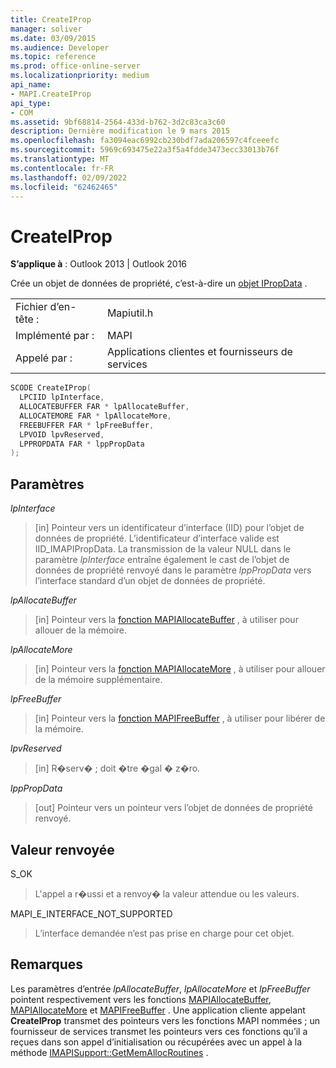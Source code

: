 ```yaml
---
title: CreateIProp
manager: soliver
ms.date: 03/09/2015
ms.audience: Developer
ms.topic: reference
ms.prod: office-online-server
ms.localizationpriority: medium
api_name:
- MAPI.CreateIProp
api_type:
- COM
ms.assetid: 9bf68814-2564-433d-b762-3d2c83ca3c60
description: Dernière modification le 9 mars 2015
ms.openlocfilehash: fa3094eac6992cb230bdf7ada206597c4fceeefc
ms.sourcegitcommit: 5969c693475e22a3f5a4fdde3473ecc33013b76f
ms.translationtype: MT
ms.contentlocale: fr-FR
ms.lasthandoff: 02/09/2022
ms.locfileid: "62462465"
---
```

# <a name="createiprop"></a>CreateIProp

  
  
**S’applique à** : Outlook 2013 | Outlook 2016 
  
Crée un objet de données de propriété, c’est-à-dire un [objet IPropData](ipropdataimapiprop.md) . 
  
|||
|:-----|:-----|
|Fichier d’en-tête :  <br/> |Mapiutil.h  <br/> |
|Implémenté par :  <br/> |MAPI  <br/> |
|Appelé par :  <br/> |Applications clientes et fournisseurs de services  <br/> |
   
```cpp
SCODE CreateIProp(
  LPCIID lpInterface,
  ALLOCATEBUFFER FAR * lpAllocateBuffer,
  ALLOCATEMORE FAR * lpAllocateMore,
  FREEBUFFER FAR * lpFreeBuffer,
  LPVOID lpvReserved,
  LPPROPDATA FAR * lppPropData
);
```

## <a name="parameters"></a>Paramètres

 _lpInterface_
  
> [in] Pointeur vers un identificateur d’interface (IID) pour l’objet de données de propriété. L’identificateur d’interface valide est IID_IMAPIPropData. La transmission de la valeur NULL dans le paramètre _lpInterface_ entraîne également le cast de l’objet de données de propriété renvoyé dans le paramètre _lppPropData_ vers l’interface standard d’un objet de données de propriété. 
    
 _lpAllocateBuffer_
  
> [in] Pointeur vers la [fonction MAPIAllocateBuffer](mapiallocatebuffer.md) , à utiliser pour allouer de la mémoire. 
    
 _lpAllocateMore_
  
> [in] Pointeur vers la [fonction MAPIAllocateMore](mapiallocatemore.md) , à utiliser pour allouer de la mémoire supplémentaire. 
    
 _lpFreeBuffer_
  
> [in] Pointeur vers la [fonction MAPIFreeBuffer](mapifreebuffer.md) , à utiliser pour libérer de la mémoire. 
    
 _lpvReserved_
  
> [in] R�serv� ; doit �tre �gal � z�ro. 
    
 _lppPropData_
  
> [out] Pointeur vers un pointeur vers l’objet de données de propriété renvoyé.
    
## <a name="return-value"></a>Valeur renvoyée

S_OK 
  
> L'appel a r�ussi et a renvoy� la valeur attendue ou les valeurs. 
    
MAPI_E_INTERFACE_NOT_SUPPORTED 
  
> L’interface demandée n’est pas prise en charge pour cet objet.
    
## <a name="remarks"></a>Remarques

Les paramètres d’entrée  _lpAllocateBuffer_,  _lpAllocateMore_ et  _lpFreeBuffer_ pointent respectivement vers les fonctions [MAPIAllocateBuffer](mapiallocatebuffer.md), [MAPIAllocateMore](mapiallocatemore.md) et [MAPIFreeBuffer](mapifreebuffer.md) . Une application cliente appelant **CreateIProp** transmet des pointeurs vers les fonctions MAPI nommées ; un fournisseur de services transmet les pointeurs vers ces fonctions qu’il a reçues dans son appel d’initialisation ou récupérées avec un appel à la méthode [IMAPISupport::GetMemAllocRoutines](imapisupport-getmemallocroutines.md) . 
  

